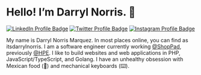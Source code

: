 # Hello! I’m Darryl Norris. 👋

[![LinkedIn Profile Badge](https://img.shields.io/badge/LinkedIn-Profile-informational?style=flat&logo=linkedin&logoColor=white&color=0A66C2)](https://www.linkedin.com/in/darrylnorris/)
[![Twitter Profile Badge](https://img.shields.io/badge/Twitter-Profile-9cf?style=flat&logo=twitter&logoColor=9cf&color=9cf)](https://twitter.com/itsdarrylnorris)
[![Instagram Profile Badge](https://img.shields.io/badge/Instagram-Profile-red?style=flat&logo=instagram&logoColor=red)](https://www.instagram.com/itsdarrylnorris/)


My name is Darryl Norris Marquez. In most places online, you can find as itsdarrylnorris. I am a software engineer currently working [@ShopPad](https://twitter.com/shoppad), previously [@HPE](https://twitter.com/hpe). I like to build websites and web applications in PHP, JavaScript/TypeScript, and Golang. I have an unhealthy obsession with Mexican food (🌯) and mechanical keyboards (⌨️).


<!--
**itsdarrylnorris/itsdarrylnorris** is a ✨ _special_ ✨ repository because its `README.md` (this file) appears on your GitHub profile.

Here are some ideas to get you started:

- 🌱 I’m currently learning ...
- 👯 I’m looking to collaborate on ...
- 🤔 I’m looking for help with ...
- 💬 Ask me about ...
- 📫 How to reach me: ...
- 😄 Pronouns: ...
- ⚡ Fun fact: ...
-->
